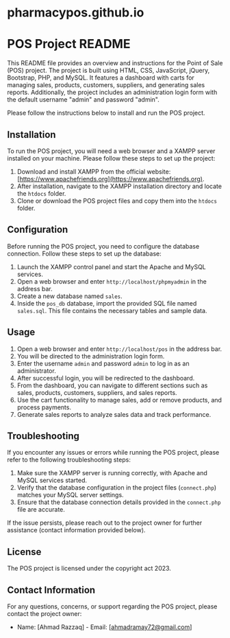 # pharmacypos.github.io
# POS Project README

This README file provides an overview and instructions for the Point of Sale (POS) project.
The project is built using HTML, CSS, JavaScript, jQuery, Bootstrap, PHP, and MySQL.
It features a dashboard with carts for managing sales, products, customers, suppliers, and generating sales reports.
Additionally, the project includes an administration login form with the default username "admin" and password "admin".

Please follow the instructions below to install and run the POS project.

## Installation

To run the POS project, you will need a web browser and a XAMPP server installed on your machine. Please follow these steps to set up the project:

1. Download and install XAMPP from the official website: [https://www.apachefriends.org](https://www.apachefriends.org).
2. After installation, navigate to the XAMPP installation directory and locate the `htdocs` folder.
3. Clone or download the POS project files and copy them into the `htdocs` folder.

## Configuration

Before running the POS project, you need to configure the database connection. Follow these steps to set up the database:

1. Launch the XAMPP control panel and start the Apache and MySQL services.
2. Open a web browser and enter `http://localhost/phpmyadmin` in the address bar.
3. Create a new database named `sales`.
4. Inside the `pos_db` database, import the provided SQL file named `sales.sql`. This file contains the necessary tables and sample data.

## Usage

1. Open a web browser and enter `http://localhost/pos` in the address bar.
2. You will be directed to the administration login form.
3. Enter the username `admin` and password `admin` to log in as an administrator.
4. After successful login, you will be redirected to the dashboard.
5. From the dashboard, you can navigate to different sections such as sales, products, customers, suppliers, and sales reports.
6. Use the cart functionality to manage sales, add or remove products, and process payments.
7. Generate sales reports to analyze sales data and track performance.

## Troubleshooting

If you encounter any issues or errors while running the POS project, please refer to the following troubleshooting steps:

1. Make sure the XAMPP server is running correctly, with Apache and MySQL services started.
2. Verify that the database configuration in the project files (`connect.php`) matches your MySQL server settings.
3. Ensure that the database connection details provided in the `connect.php` file are accurate.

If the issue persists, please reach out to the project owner for further assistance (contact information provided below).


## License

The POS project is licensed under the copyright act 2023.

## Contact Information

For any questions, concerns, or support regarding the POS project, please contact the project owner:

- Name: [Ahmad Razzaq] - Email: [ahmadramay72@gmail.com]
